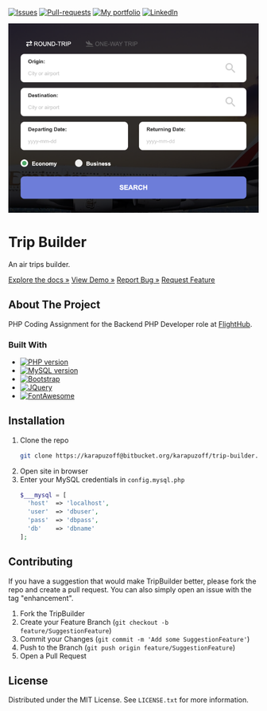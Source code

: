[![Issues][issues-shield]][issues-url]
[![Pull-requests][pulls-shield]][pulls-url]
[![My portfolio][tarasov-shield]][tarasov-url]
[![LinkedIn][linkedin-shield]][linkedin-url]

[![TripBulder form screenshot][project-screenshot]](https://tripbuilder.tarasov.ca/)

# Trip Builder

An air trips builder.

[Explore the docs »][readme-url]
[View Demo »][demo-url]
[Report Bug »][issues-url]
[Request Feature][issues-url]

## About The Project

PHP Coding Assignment for the Backend PHP Developer role at [FlightHub][flighthub-url].

### Built With

- [![PHP version][php-logo]][php-url]
- [![MySQL version][mysql-logo]][mysql-url]
- [![Bootstrap][bootstrap-logo]][bootstrap-url]
- [![JQuery][jquery-logo]][jquery-url]
- [![FontAwesome][fontawesome-logo]][fontawesome-url]

## Installation

1. Clone the repo
   ```sh
   git clone https://karapuzoff@bitbucket.org/karapuzoff/trip-builder.git
   ```
2. Open site in browser
3. Enter your MySQL credentials in `config.mysql.php`
   ```php
   $___mysql = [
     'host'  => 'localhost',
     'user'  => 'dbuser',
     'pass'  => 'dbpass',
     'db'    => 'dbname'
   ];
   ```

## Contributing

If you have a suggestion that would make TripBuilder better, please fork the repo and create a pull request. You can also simply open an issue with the tag "enhancement".

1. Fork the TripBuilder
2. Create your Feature Branch (`git checkout -b feature/SuggestionFeature`)
3. Commit your Changes (`git commit -m 'Add some SuggestionFeature'`)
4. Push to the Branch (`git push origin feature/SuggestionFeature`)
5. Open a Pull Request

## License

Distributed under the MIT License. See `LICENSE.txt` for more information.

[demo-url]: https://tripbuilder.tarasov.ca/
[readme-url]: https://bitbucket.org/karapuzoff/trip-builder/src/develop/README.md
[flighthub-url]: https://flighthubgroup.com/
[php-logo]: https://img.shields.io/badge/php-%3E%207.1.3-blue?style=for-the-badge
[php-url]: https://www.php.net/ChangeLog-7.php#PHP_7_1
[mysql-logo]: https://img.shields.io/badge/mysql-%3E%205.7-blue?style=for-the-badge
[mysql-url]: https://www.mysql.com/
[bootstrap-logo]: https://img.shields.io/badge/Bootstrap-563D7C?style=for-the-badge&logo=bootstrap&logoColor=white
[bootstrap-url]: https://getbootstrap.com
[jquery-logo]: https://img.shields.io/badge/jQuery-0769AD?style=for-the-badge&logo=jquery&logoColor=white
[jquery-url]: https://jquery.com
[fontawesome-logo]: https://img.shields.io/badge/FontAwesome-228ae6?style=for-the-badge&logo=fontawesome&logoColor=white
[fontawesome-url]: https://fontawesome.com
[issues-shield]: https://img.shields.io/bitbucket/issues-raw/karapuzoff/trip-builder?style=for-the-badge
[issues-url]: https://bitbucket.org/karapuzoff/trip-builder/issues
[pulls-shield]: https://img.shields.io/bitbucket/pr-raw/karapuzoff/trip-builder?style=for-the-badge
[pulls-url]: https://bitbucket.org/karapuzoff/trip-builder/pull-requests/
[tarasov-shield]: https://img.shields.io/website?label=tarasov.ca&logo=tarasov.ca&style=for-the-badge&url=https%3A%2F%2Ftarasov.ca%2F
[tarasov-url]: https://tarasov.ca/
[linkedin-shield]: https://img.shields.io/badge/-LinkedIn-black.svg?style=for-the-badge&logo=linkedin&colorB=555
[linkedin-url]: https://www.linkedin.com/in/ivan-tarasov-ca/
[project-screenshot]: images/git/form.png
